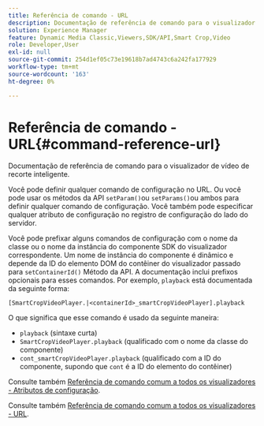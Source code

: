 ```yaml
---
title: Referência de comando - URL
description: Documentação de referência de comando para o visualizador de vídeo de recorte inteligente.
solution: Experience Manager
feature: Dynamic Media Classic,Viewers,SDK/API,Smart Crop,Video
role: Developer,User
exl-id: null
source-git-commit: 254d1ef05c73e19618b7ad4743c6a242fa177929
workflow-type: tm+mt
source-wordcount: '163'
ht-degree: 0%

---
```


# Referência de comando - URL{#command-reference-url}

Documentação de referência de comando para o visualizador de vídeo de recorte inteligente.

Você pode definir qualquer comando de configuração no URL. Ou você pode usar os métodos da API `setParam()`ou `setParams()`ou ambos para definir qualquer comando de configuração. Você também pode especificar qualquer atributo de configuração no registro de configuração do lado do servidor.

Você pode prefixar alguns comandos de configuração com o nome da classe ou o nome da instância do componente SDK do visualizador correspondente. Um nome de instância do componente é dinâmico e depende da ID do elemento DOM do contêiner do visualizador passado para `setContainerId()` Método da API. A documentação inclui prefixos opcionais para esses comandos. Por exemplo, `playback` está documentada da seguinte forma:

```
[SmartCropVideoPlayer.|<containerId>_smartCropVideoPlayer].playback
```

O que significa que esse comando é usado da seguinte maneira:

* `playback` (sintaxe curta)
* `SmartCropVideoPlayer.playback` (qualificado com o nome da classe do componente)
* `cont_smartCropVideoPlayer.playback` (qualificado com a ID do componente, supondo que `cont` é a ID do elemento do contêiner)

Consulte também [Referência de comando comum a todos os visualizadores - Atributos de configuração](../../../r-html5-viewer-20-cmdref-configattrib/r-html5-viewer-20-cmdref-configattrib.md#concept-850e0f2c49b949deb7cfbfd330d329bd).

Consulte também [Referência de comando comum a todos os visualizadores - URL](../../../c-html5-viewer-20-cmdref-url/c-html5-viewer-20-cmdref-url.md#concept-9b337f349b7b406b8c33c7ee96b3e226).
